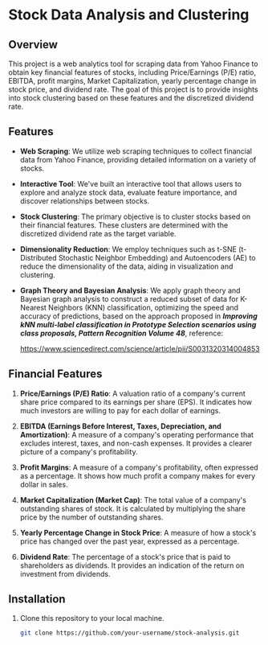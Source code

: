 # Stock Data Analysis and Clustering

## Overview

This project is a web analytics tool for scraping data from Yahoo Finance to obtain key financial features of stocks, including Price/Earnings (P/E) ratio, EBITDA, profit margins, Market Capitalization, yearly percentage change in stock price, and dividend rate. The goal of this project is to provide insights into stock clustering based on these features and the discretized dividend rate.

## Features

- **Web Scraping**: We utilize web scraping techniques to collect financial data from Yahoo Finance, providing detailed information on a variety of stocks.

- **Interactive Tool**: We've built an interactive tool that allows users to explore and analyze stock data, evaluate feature importance, and discover relationships between stocks.

- **Stock Clustering**: The primary objective is to cluster stocks based on their financial features. These clusters are determined with the discretized dividend rate as the target variable.

- **Dimensionality Reduction**: We employ techniques such as t-SNE (t-Distributed Stochastic Neighbor Embedding) and Autoencoders (AE) to reduce the dimensionality of the data, aiding in visualization and clustering.

- **Graph Theory and Bayesian Analysis**: We apply graph theory and Bayesian graph analysis to construct a reduced subset of data for K-Nearest Neighbors (KNN) classification, optimizing the speed and accuracy of predictions, based on the approach proposed in ***Improving kNN multi-label classification in Prototype Selection scenarios using class proposals, Pattern Recognition Volume 48***, reference:

  https://www.sciencedirect.com/science/article/pii/S0031320314004853
## Financial Features

1. **Price/Earnings (P/E) Ratio**: A valuation ratio of a company's current share price compared to its earnings per share (EPS). It indicates how much investors are willing to pay for each dollar of earnings.

2. **EBITDA (Earnings Before Interest, Taxes, Depreciation, and Amortization)**: A measure of a company's operating performance that excludes interest, taxes, and non-cash expenses. It provides a clearer picture of a company's profitability.

3. **Profit Margins**: A measure of a company's profitability, often expressed as a percentage. It shows how much profit a company makes for every dollar in sales.

4. **Market Capitalization (Market Cap)**: The total value of a company's outstanding shares of stock. It is calculated by multiplying the share price by the number of outstanding shares.

5. **Yearly Percentage Change in Stock Price**: A measure of how a stock's price has changed over the past year, expressed as a percentage.

6. **Dividend Rate**: The percentage of a stock's price that is paid to shareholders as dividends. It provides an indication of the return on investment from dividends.

## Installation

1. Clone this repository to your local machine.
   
   ```bash
   git clone https://github.com/your-username/stock-analysis.git
